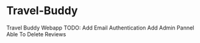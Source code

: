# Travel-Buddy
Travel Buddy Webapp
TODO:
  Add Email Authentication
  Add Admin Pannel
  Able To Delete Reviews
  
